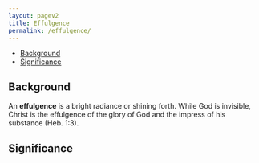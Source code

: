 ```yaml
---
layout: pagev2
title: Effulgence
permalink: /effulgence/
---
```

- [Background](#background)
- [Significance](#significance)

## Background

An **effulgence** is a bright radiance or shining forth. While God is invisible, Christ is the effulgence of the glory of God and the impress of his substance (Heb. 1:3).

## Significance
